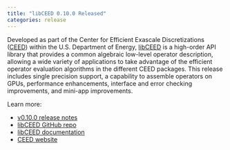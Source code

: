 ```yaml
---
title: "libCEED 0.10.0 Released"
categories: release
---
```


Developed as part of the Center for Efficient Exascale Discretizations ([CEED](https://github.com/CEED)) within the U.S. Department of Energy, [libCEED](https://github.com/CEED/libCEED) is a high-order API library that provides a common algebraic low-level operator description, allowing a wide variety of applications to take advantage of the efficient operator evaluation algorithms in the different CEED packages. This release includes single precision support, a capability to assemble operators on GPUs, performance enhancements, interface and error checking improvements, and mini-app improvements.

Learn more:
- [v0.10.0 release notes](https://github.com/CEED/libCEED/releases/tag/v0.10.0)
- [libCEED GitHub repo](https://github.com/CEED/libCEED)
- [libCEED documentation](https://libceed.readthedocs.io/en/latest/)
- [CEED website](https://ceed.exascaleproject.org/)
